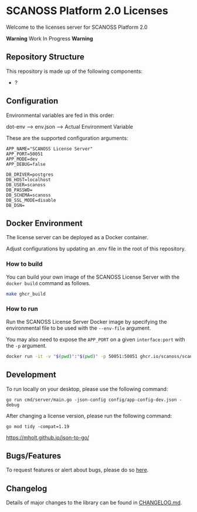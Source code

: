 # SCANOSS Platform 2.0 Licenses
Welcome to the licenses server for SCANOSS Platform 2.0

**Warning** Work In Progress **Warning**

## Repository Structure
This repository is made up of the following components:
* ?

## Configuration

Environmental variables are fed in this order:

dot-env --> env.json -->  Actual Environment Variable

These are the supported configuration arguments:

```
APP_NAME="SCANOSS License Server"
APP_PORT=50051
APP_MODE=dev
APP_DEBUG=false

DB_DRIVER=postgres
DB_HOST=localhost
DB_USER=scanoss
DB_PASSWD=
DB_SCHEMA=scanoss
DB_SSL_MODE=disable
DB_DSN=
```


## Docker Environment

The license server can be deployed as a Docker container.

Adjust configurations by updating an .env file in the root of this repository.


### How to build

You can build your own image of the SCANOSS License Server with the ```docker build``` command as follows.

```bash
make ghcr_build
```


### How to run

Run the SCANOSS License Server Docker image by specifying the environmental file to be used with the ```--env-file``` argument. 

You may also need to expose the ```APP_PORT``` on a given ```interface:port``` with the ```-p``` argument.

```bash
docker run -it -v "$(pwd)":"$(pwd)" -p 50051:50051 ghcr.io/scanoss/scanoss-licenses -json-config $(pwd)/config/app-config-docker-local-dev.json -debug
```

## Development

To run locally on your desktop, please use the following command:

```shell
go run cmd/server/main.go -json-config config/app-config-dev.json -debug
```

After changing a license version, please run the following command:
```shell
go mod tidy -compat=1.19
```
https://mholt.github.io/json-to-go/

## Bugs/Features
To request features or alert about bugs, please do so [here](https://github.com/scanoss/dependencies/issues).

## Changelog
Details of major changes to the library can be found in [CHANGELOG.md](CHANGELOG.md).
